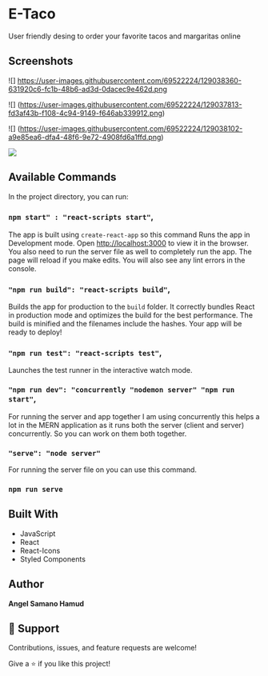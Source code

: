 <h1>E-Taco</h1>

<p>User friendly desing to order your favorite tacos and margaritas online</p>

## Screenshots

![] https://user-images.githubusercontent.com/69522224/129038360-631920c6-fc1b-48b6-ad3d-0dacec9e462d.png

![] (https://user-images.githubusercontent.com/69522224/129037813-fd3af43b-f108-4c94-9149-f646ab339912.png)

![] (https://user-images.githubusercontent.com/69522224/129038102-a9e85ea6-dfa4-48f6-9e72-4908fd6a1ffd.png)

![](https://user-images.githubusercontent.com/69522224/129038199-99d2bfc2-c618-4e91-bac0-580241e6e32f.png)

## Available Commands

In the project directory, you can run:

### `npm start" : "react-scripts start"`,

The app is built using `create-react-app` so this command Runs the app in Development mode. Open [http://localhost:3000](http://localhost:3000) to view it in the browser. You also need to run the server file as well to completely run the app. The page will reload if you make edits.
You will also see any lint errors in the console.

### `"npm run build": "react-scripts build"`,

Builds the app for production to the `build` folder. It correctly bundles React in production mode and optimizes the build for the best performance. The build is minified and the filenames include the hashes. Your app will be ready to deploy!

### `"npm run test": "react-scripts test"`,

Launches the test runner in the interactive watch mode.

### `"npm run dev": "concurrently "nodemon server" "npm run start"`,

For running the server and app together I am using concurrently this helps a lot in the MERN application as it runs both the server (client and server) concurrently. So you can work on them both together.

### `"serve": "node server"`

For running the server file on you can use this command.

### `npm run serve`

## Built With

- JavaScript
- React
- React-Icons
- Styled Components

## Author

**Angel Samano Hamud**

## 🤝 Support

Contributions, issues, and feature requests are welcome!

Give a ⭐️ if you like this project!
